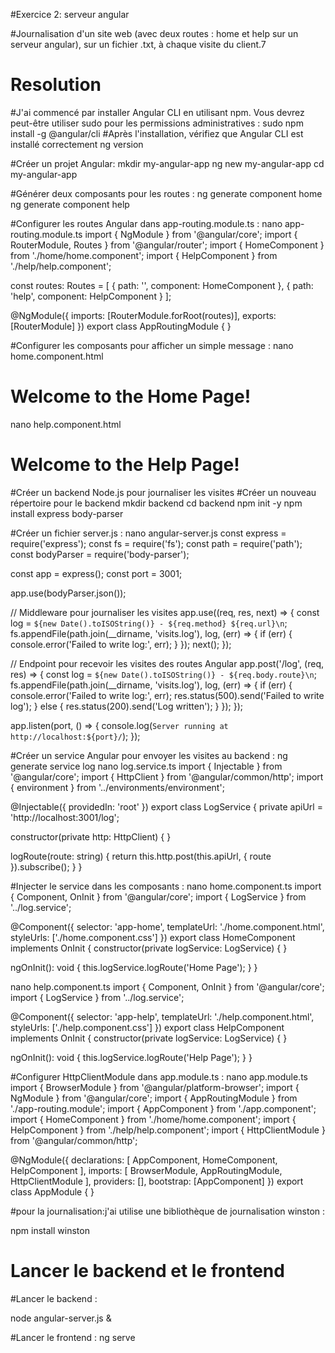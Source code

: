 #Exercice 2: serveur angular

#Journalisation d'un site web (avec deux routes : home et help sur un serveur angular), sur un fichier .txt, à chaque visite du client.7

# Resolution
#J'ai commencé par installer Angular CLI en utilisant npm. Vous devrez peut-être utiliser sudo pour les permissions administratives :
sudo npm install -g @angular/cli
#Après l'installation, vérifiez que Angular CLI est installé correctement 
ng version

#Créer un projet Angular:
mkdir my-angular-app
ng new my-angular-app
cd my-angular-app

#Générer deux composants pour les routes :
ng generate component home
ng generate component help

#Configurer les routes Angular dans app-routing.module.ts :
nano app-routing.module.ts
import { NgModule } from '@angular/core';
import { RouterModule, Routes } from '@angular/router';
import { HomeComponent } from './home/home.component';
import { HelpComponent } from './help/help.component';

const routes: Routes = [
  { path: '', component: HomeComponent },
  { path: 'help', component: HelpComponent }
];

@NgModule({
  imports: [RouterModule.forRoot(routes)],
  exports: [RouterModule]
})
export class AppRoutingModule { }

#Configurer les composants pour afficher un simple message :
nano home.component.html
<h1>Welcome to the Home Page!</h1>
nano help.component.html
<h1>Welcome to the Help Page!</h1>

#Créer un backend Node.js pour journaliser les visites
#Créer un nouveau répertoire pour le backend
mkdir backend
cd backend
npm init -y
npm install express body-parser

#Créer un fichier server.js :
nano angular-server.js
const express = require('express');
const fs = require('fs');
const path = require('path');
const bodyParser = require('body-parser');

const app = express();
const port = 3001;

app.use(bodyParser.json());

// Middleware pour journaliser les visites
app.use((req, res, next) => {
  const log = `${new Date().toISOString()} - ${req.method} ${req.url}\n`;
  fs.appendFile(path.join(__dirname, 'visits.log'), log, (err) => {
    if (err) {
      console.error('Failed to write log:', err);
    }
  });
  next();
});

// Endpoint pour recevoir les visites des routes Angular
app.post('/log', (req, res) => {
  const log = `${new Date().toISOString()} - ${req.body.route}\n`;
  fs.appendFile(path.join(__dirname, 'visits.log'), log, (err) => {
    if (err) {
      console.error('Failed to write log:', err);
      res.status(500).send('Failed to write log');
    } else {
      res.status(200).send('Log written');
    }
  });
});

app.listen(port, () => {
  console.log(`Server running at http://localhost:${port}/`);
});

#Créer un service Angular pour envoyer les visites au backend :
ng generate service log
nano log.service.ts 
import { Injectable } from '@angular/core';
import { HttpClient } from '@angular/common/http';
import { environment } from '../environments/environment';

@Injectable({
  providedIn: 'root'
})
export class LogService {
  private apiUrl = 'http://localhost:3001/log';

  constructor(private http: HttpClient) { }

  logRoute(route: string) {
    return this.http.post(this.apiUrl, { route }).subscribe();
  }
}

#Injecter le service dans les composants :
nano home.component.ts
import { Component, OnInit } from '@angular/core';
import { LogService } from '../log.service';

@Component({
  selector: 'app-home',
  templateUrl: './home.component.html',
  styleUrls: ['./home.component.css']
})
export class HomeComponent implements OnInit {
  constructor(private logService: LogService) { }

  ngOnInit(): void {
    this.logService.logRoute('Home Page');
  }
}

nano help.component.ts 
import { Component, OnInit } from '@angular/core';
import { LogService } from '../log.service';

@Component({
  selector: 'app-help',
  templateUrl: './help.component.html',
  styleUrls: ['./help.component.css']
})
export class HelpComponent implements OnInit {
  constructor(private logService: LogService) { }

  ngOnInit(): void {
    this.logService.logRoute('Help Page');
  }
}

#Configurer HttpClientModule dans app.module.ts :
nano app.module.ts
import { BrowserModule } from '@angular/platform-browser';
import { NgModule } from '@angular/core';
import { AppRoutingModule } from './app-routing.module';
import { AppComponent } from './app.component';
import { HomeComponent } from './home/home.component';
import { HelpComponent } from './help/help.component';
import { HttpClientModule } from '@angular/common/http';

@NgModule({
  declarations: [
    AppComponent,
    HomeComponent,
    HelpComponent
  ],
  imports: [
    BrowserModule,
    AppRoutingModule,
    HttpClientModule
  ],
  providers: [],
  bootstrap: [AppComponent]
})
export class AppModule { }

#pour la journalisation:j'ai utilise une bibliothèque de journalisation winston :

npm install winston
# Lancer le backend et le frontend
#Lancer le backend :

node angular-server.js &

#Lancer le frontend :
ng serve



